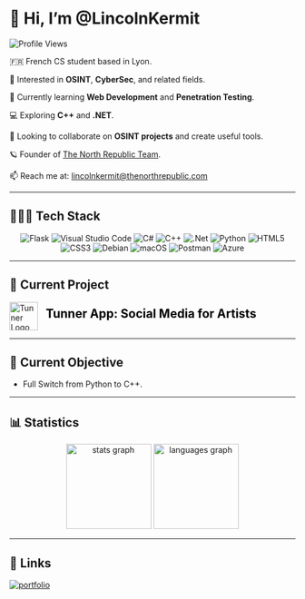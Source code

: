 

# 👋 Hi, I’m @LincolnKermit

<img src="https://komarev.com/ghpvc/?username=LincolnKermit&color=blue&style=for-the-badge" alt="Profile Views">

🇫🇷 French CS student based in Lyon.  

👀 Interested in **OSINT**, **CyberSec**, and related fields.  

🌱 Currently learning **Web Development** and **Penetration Testing**.  

💻 Exploring **C++** and **.NET**.  

💞️ Looking to collaborate on **OSINT projects** and create useful tools.  

🪐 Founder of [The North Republic Team](https://thenorthrepublic.com/@lincolnkermit).  

📫 Reach me at: [lincolnkermit@thenorthrepublic.com](mailto:lincolnkermit@thenorthrepublic.com)  

---

## 🧑🏻‍💻 Tech Stack
<div align="center">

![Flask](https://img.shields.io/badge/flask-%23000.svg?style=for-the-badge&logo=flask&logoColor=white) ![Visual Studio Code](https://img.shields.io/badge/Visual%20Studio%20Code-0078d7.svg?style=for-the-badge&logo=visual-studio-code&logoColor=white) ![C#](https://img.shields.io/badge/c%23-%23239120.svg?style=for-the-badge&logo=csharp&logoColor=white)
 ![C++](https://img.shields.io/badge/c++-%2300599C.svg?style=for-the-badge&logo=c%2B%2B&logoColor=white) ![.Net](https://img.shields.io/badge/.NET-5C2D91?style=for-the-badge&logo=.net&logoColor=white)
 ![Python](https://img.shields.io/badge/python-3670A0?style=for-the-badge&logo=python&logoColor=ffdd54) ![HTML5](https://img.shields.io/badge/html5-%23E34F26.svg?style=for-the-badge&logo=html5&logoColor=white) ![CSS3](https://img.shields.io/badge/css3-%231572B6.svg?style=for-the-badge&logo=css3&logoColor=white) ![Debian](https://img.shields.io/badge/Debian-D70A53?style=for-the-badge&logo=debian&logoColor=white) ![macOS](https://img.shields.io/badge/mac%20os-000000?style=for-the-badge&logo=macos&logoColor=F0F0F0) ![Postman](https://img.shields.io/badge/Postman-FF6C37?style=for-the-badge&logo=postman&logoColor=white) ![Azure](https://img.shields.io/badge/azure-%230072C6.svg?style=for-the-badge&logo=microsoftazure&logoColor=white)
</div>

---

## 🚀 Current Project

<a href="https://tunner.divisiontwentyone.cloud/" target="_blank" style="text-decoration:none;"> 
  <img src="https://tunner.divisiontwentyone.cloud/static/files-core/logo-tunner.ico" alt="Tunner Logo" width="50" style="vertical-align:middle; margin-right:10px;">
  <span style="font-size: 1.5em; font-weight: bold; color: black;">Tunner App: Social Media for Artists</span>
</a>

---

## 🎯 Current Objective

- Full Switch from Python to C++.

---

## 📊 Statistics

<div align="center">
  <img src="https://github-readme-stats.vercel.app/api?username=lincolnkermit&hide_title=false&hide_rank=false&show_icons=true&include_all_commits=true&count_private=true&disable_animations=false&theme=dracula&locale=en&hide_border=false" height="150" alt="stats graph"  />
  <img src="https://github-readme-stats.vercel.app/api/top-langs?username=lincolnkermit&locale=en&hide_title=false&layout=compact&card_width=320&langs_count=5&theme=dracula&hide_border=false&hide=html,css" height="150" alt="languages graph"  />
</div>

---

## 🔗 Links

[![portfolio](https://img.shields.io/badge/My%20Portfolio-000?style=for-the-badge&logo=ko-fi&logoColor=white)](https://thenorthrepublic.com/@lincolnkermit)

